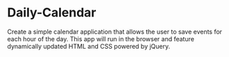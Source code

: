 # Daily-Calendar

Create a simple calendar application that allows the user to save events for each hour of the day. This app will run in the browser and feature dynamically updated HTML and CSS powered by jQuery.